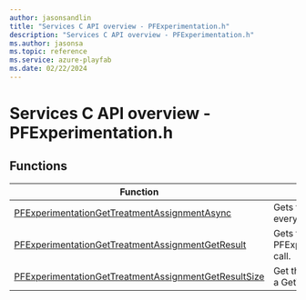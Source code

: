 ```yaml
---
author: jasonsandlin
title: "Services C API overview - PFExperimentation.h"
description: "Services C API overview - PFExperimentation.h"
ms.author: jasonsa
ms.topic: reference
ms.service: azure-playfab
ms.date: 02/22/2024
---
```


# Services C API overview - PFExperimentation.h

  
## Functions  

| Function | Description |  
| --- | --- |  
| [PFExperimentationGetTreatmentAssignmentAsync](functions/pfexperimentationgettreatmentassignmentasync.md) | Gets the treatment assignments for a player for every running experiment in the title. |  
| [PFExperimentationGetTreatmentAssignmentGetResult](functions/pfexperimentationgettreatmentassignmentgetresult.md) | Gets the result of a successful PFExperimentationGetTreatmentAssignmentAsync call. |  
| [PFExperimentationGetTreatmentAssignmentGetResultSize](functions/pfexperimentationgettreatmentassignmentgetresultsize.md) | Get the size in bytes needed to store the result of a GetTreatmentAssignment call. |  
